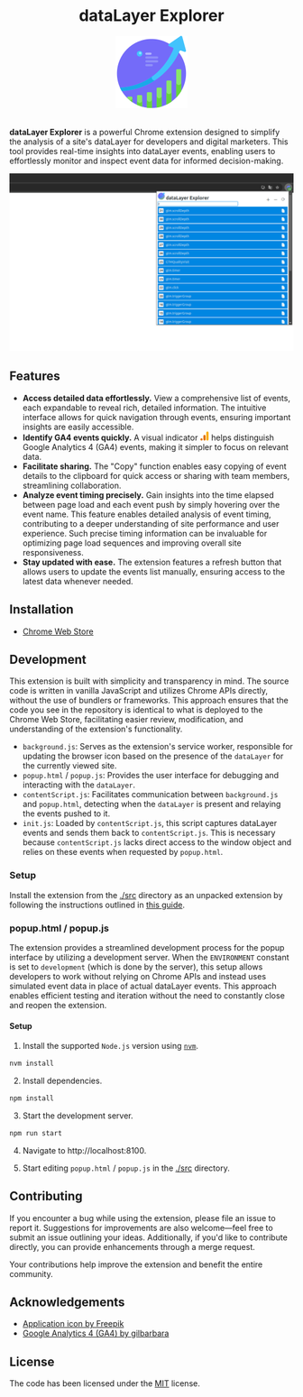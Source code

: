 <div align="center">
    <h1>dataLayer Explorer</h1>
    <img src="./src/icons/icon128.png" alt="Extension logo">
</div>
<br />

**dataLayer Explorer** is a powerful Chrome extension designed to simplify the analysis of a site's dataLayer for developers and digital marketers. This tool provides real-time insights into dataLayer events, enabling users to effortlessly monitor and inspect event data for informed decision-making.

<div align="center">
    <img src="./images/app1.png" alt="Extension screenshot">
</div>

## Features

-   **Access detailed data effortlessly.** View a comprehensive list of events, each expandable to reveal rich, detailed information. The intuitive interface allows for quick navigation through events, ensuring important insights are easily accessible.
-   **Identify GA4 events quickly.** A visual indicator <img src="./src/icons/ga4.svg" width="16" height="16" /> helps distinguish Google Analytics 4 (GA4) events, making it simpler to focus on relevant data.
-   **Facilitate sharing.** The "Copy" function enables easy copying of event details to the clipboard for quick access or sharing with team members, streamlining collaboration.
-   **Analyze event timing precisely.** Gain insights into the time elapsed between page load and each event push by simply hovering over the event name. This feature enables detailed analysis of event timing, contributing to a deeper understanding of site performance and user experience. Such precise timing information can be invaluable for optimizing page load sequences and improving overall site responsiveness.
-   **Stay updated with ease.** The extension features a refresh button that allows users to update the events list manually, ensuring access to the latest data whenever needed.

## Installation

-   [Chrome Web Store](https://chromewebstore.google.com/detail/datalayer-explorer/akeipgacajnejdmcdmjcilfmhmaejjoe)

## Development

This extension is built with simplicity and transparency in mind. The source code is written in vanilla JavaScript and utilizes Chrome APIs directly, without the use of bundlers or frameworks. This approach ensures that the code you see in the repository is identical to what is deployed to the Chrome Web Store, facilitating easier review, modification, and understanding of the extension's functionality.

-   `background.js`: Serves as the extension's service worker, responsible for updating the browser icon based on the presence of the `dataLayer` for the currently viewed site.
-   `popup.html` / `popup.js`: Provides the user interface for debugging and interacting with the `dataLayer`.
-   `contentScript.js`: Facilitates communication between `background.js` and `popup.html`, detecting when the `dataLayer` is present and relaying the events pushed to it.
-   `init.js`: Loaded by `contentScript.js`, this script captures dataLayer events and sends them back to `contentScript.js`. This is necessary because `contentScript.js` lacks direct access to the window object and relies on these events when requested by `popup.html`.

### Setup

Install the extension from the [./src](./src) directory as an unpacked extension by following the instructions outlined in [this guide](https://developer.chrome.com/docs/extensions/get-started/tutorial/hello-world#load-unpacked).

### popup.html / popup.js

The extension provides a streamlined development process for the popup interface by utilizing a development server. When the `ENVIRONMENT` constant is set to `development` (which is done by the server), this setup allows developers to work without relying on Chrome APIs and instead uses simulated event data in place of actual dataLayer events. This approach enables efficient testing and iteration without the need to constantly close and reopen the extension.

#### Setup

1. Install the supported `Node.js` version using [`nvm`](https://github.com/nvm-sh/nvm).

```bash
nvm install
```

2. Install dependencies.

```bash
npm install
```

3. Start the development server.

```bash
npm run start
```

4. Navigate to http://localhost:8100.

5. Start editing `popup.html` / `popup.js` in the [./src](./src) directory.

## Contributing

If you encounter a bug while using the extension, please file an issue to report it. Suggestions for improvements are also welcome—feel free to submit an issue outlining your ideas. Additionally, if you'd like to contribute directly, you can provide enhancements through a merge request.

Your contributions help improve the extension and benefit the entire community.

## Acknowledgements

-   [Application icon by Freepik](https://www.freepik.com/icon/profit_2382603#fromView=family&page=1&position=89&uuid=8883d7b3-8586-4727-a7a4-7fdbe25f53db)
-   [Google Analytics 4 (GA4) by gilbarbara](https://www.svgrepo.com/svg/353804/google-analytics)

## License

The code has been licensed under the [MIT](https://opensource.org/license/mit) license.
